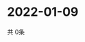 # 2022-01-09
  共 0条

  <!-- BEGIN -->
  <!-- 最后更新时间Sun Jan 09 2022 11:02:48 GMT+0000 (Coordinated Universal Time) -->
  
  <!-- END -->
  
  